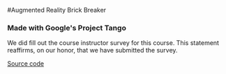 #Augmented Reality Brick Breaker
### Made with Google's Project Tango

We did fill out the course instructor survey for this course. This statement reaffirms, on our honor, that we have submitted the survey.

[Source code](https://github.com/kirmani/tango-brick-breaker)
